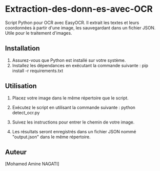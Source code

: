 # Extraction-des-donn-es-avec-OCR
Script Python pour OCR avec EasyOCR. Il extrait les textes et leurs coordonnées à partir d'une image, les sauvegardant dans un fichier JSON. Utile pour le traitement d'images.

## Installation

1. Assurez-vous que Python est installé sur votre système.
2. Installez les dépendances en exécutant la commande suivante :
pip install -r requirements.txt

## Utilisation

1. Placez votre image dans le même répertoire que le script.
2. Exécutez le script en utilisant la commande suivante :
python detect_ocr.py

3. Suivez les instructions pour entrer le chemin de votre image.
4. Les résultats seront enregistrés dans un fichier JSON nommé "output.json" dans le même répertoire.

## Auteur

[Mohamed Amine NAGATI]


